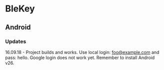 # BleKey

## Android
### Updates
16.09.18 - Project builds and works. Use local login: foo@example.com and pass: hello. Google login does not work yet. Remember to install Android v26. 


